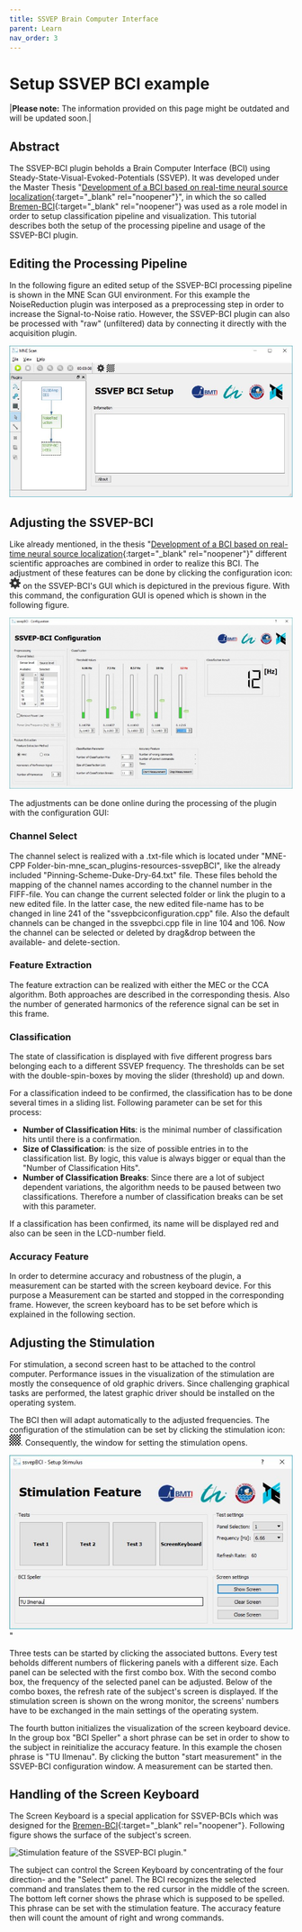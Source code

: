```yaml
---
title: SSVEP Brain Computer Interface
parent: Learn
nav_order: 3
---
```

# Setup SSVEP BCI example

|**Please note:** The information provided on this page might be outdated and will be updated soon.|

## Abstract

The SSVEP-BCI plugin beholds a Brain Computer Interface (BCI) using Steady-State-Visual-Evoked-Potentials (SSVEP). It was developed under the Master Thesis "[Development of a BCI based on real-time neural source localization](http://opac.lbs-ilmenau.gbv.de/DB=1/SET=2/TTL=1/CMD?ACT=SRCHA&IKT=1016&SRT=YOP&TRM=Development+of+a+BCI+based+on+real-time+neural+source+localization){:target="_blank" rel="noopener"}", in which the so called [Bremen-BCI](http://iopscience.iop.org/article/10.1088/1741-2560/8/3/036020/meta){:target="_blank" rel="noopener"} was used as a role model in order to setup classification pipeline and visualization. This tutorial describes both the setup of the processing pipeline and usage of the SSVEP-BCI plugin.

## Editing the Processing Pipeline

In the following figure an edited setup of the SSVEP-BCI processing pipeline is shown in the MNE Scan GUI environment. For this example the NoiseReduction plugin was interposed as a preprocessing step in order to increase the Signal-to-Noise ratio. However, the SSVEP-BCI plugin can also be processed with "raw" (unfiltered) data by connecting it directly with the acquisition plugin.

![](../../images/ssvep_bci_example1.jpeg "SSVEP BCI processing pipeline in the MNE Scan environment")

## Adjusting the SSVEP-BCI

Like already mentioned, in the thesis "[Development of a BCI based on real-time neural source localization](http://opac.lbs-ilmenau.gbv.de/DB=1/SET=2/TTL=1/CMD?ACT=SRCHA&IKT=1016&SRT=YOP&TRM=Development+of+a+BCI+based+on+real-time+neural+source+localization){:target="_blank" rel="noopener"}" different scientific approaches are combined in order to realize this BCI. The adjustment of these features can be done by clicking the configuration icon:![](../../images/ssvep_bci_example2.png) on the SSVEP-BCI's GUI which is depictured in the previous figure. With this command, the configuration GUI is opened which is shown in the following figure.

![](../../images/ssvep_bci_example3.jpeg "Configuration Window of the SSVEP-BCI plugin")

The adjustments can be done online during the processing of the plugin with the configuration GUI:

### Channel Select

The channel select is realized with a .txt-file which is located under "MNE-CPP Folder-bin-mne_scan_plugins-resources-ssvepBCI", like the already included "Pinning-Scheme-Duke-Dry-64.txt" file. These files behold the mapping of the channel names according to the channel number in the FIFF-file. You can change the current selected folder or link the plugin to a new edited file. In the latter case, the new edited file-name has to be changed in line 241 of the "ssvepbciconfiguration.cpp" file. Also the default channels can be changed in the ssvepbci.cpp file in line 104 and 106. Now the channel can be selected or deleted by drag&drop between the available- and delete-section.

### Feature Extraction

The feature extraction can be realized with either the MEC or the CCA algorithm. Both approaches are described in the corresponding thesis. Also the number of generated harmonics of the reference signal can be set in this frame.

### Classification

The state of classification is displayed with five different progress bars belonging each to a different SSVEP frequency. The thresholds can be set with the double-spin-boxes by moving the slider (threshold) up and down.

For a classification indeed to be confirmed, the classification has to be done several times in a sliding list. Following parameter can be set for this process:

 * **Number of Classification Hits**: is the minimal number of classification hits until there is a confirmation.
 * **Size of Classification**: is the size of possible entries in to the classification list. By logic, this value is always bigger or equal than the "Number of Classification Hits".
 * **Number of Classification Breaks**: Since there are a lot of subject dependent variations, the algorithm needs to be paused between two classifications. Therefore a number of classification breaks can be set with this parameter.

If a classification has been confirmed, its name will be displayed red and also can be seen in the LCD-number field.

### Accuracy Feature

In order to determine accuracy and robustness of the plugin, a measurement can be started with the screen keyboard device. For this purpose a Measurement can be started and stopped in the corresponding frame. However, the screen keyboard has to be set before which is explained in the following section.

## Adjusting the Stimulation

For stimulation, a second screen hast to be attached to the control computer. Performance issues in the visualization of the stimulation are mostly the consequence of old graphic drivers. Since challenging graphical tasks are performed, the latest graphic driver should be installed on the operating system.

The BCI then will adapt automatically to the adjusted frequencies. The configuration of the stimulation can be set by clicking the stimulation icon: ![](../../images/ssvep_bci_example4.png). Consequently, the window for setting the stimulation opens.

![](../../images/ssvep_bci_example5.jpeg "Stimulation feature of the SSVEP-BCI plugin.")"

Three tests can be started by clicking the associated buttons. Every test beholds different numbers of flickering panels with a different size. Each panel can be selected with the first combo box. With the second combo box, the frequency of the selected panel can be adjusted. Below of the combo boxes, the refresh rate of the subject's screen is displayed. If the stimulation screen is shown on the wrong monitor, the screens' numbers have to be exchanged in the main settings of the operating system.

The fourth button initializes the visualization of the screen keyboard device. In the group box "BCI Speller" a short phrase can be set in order to show to the subject in reinitialize the accuracy feature. In this example the chosen phrase is "TU Ilmenau". By clicking the button "start measurement" in the SSVEP-BCI configuration window. A measurement can be started then.

## Handling of the Screen Keyboard

The Screen Keyboard is a special application for SSVEP-BCIs which was designed for the [Bremen-BCI](http://iopscience.iop.org/article/10.1088/1741-2560/8/3/036020/meta){:target="_blank" rel="noopener"}. Following figure shows the surface of the subject's screen.

![](../../images/ssvep_bci_example6.jpg "Stimulation feature of the SSVEP-BCI plugin.")"

The subject can control the Screen Keyboard by concentrating of the four direction- and the "Select" panel. The BCI recognizes the selected command and translates them to the red cursor in the middle of the screen. The bottom left corner shows the phrase which is supposed to be spelled. This phrase can be set with the stimulation feature. The accuracy feature then will count the amount of right and wrong commands.
